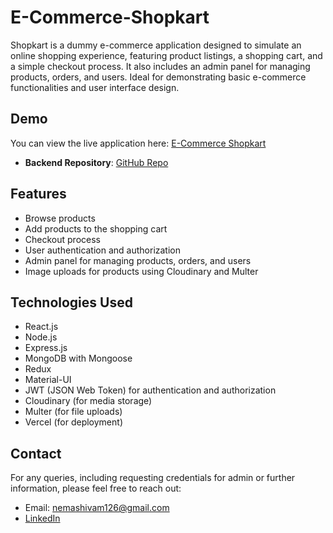 # E-Commerce-Shopkart
Shopkart is a dummy e-commerce application designed to simulate an online shopping experience, featuring product listings, a shopping cart, and a simple checkout process. It also includes an admin panel for managing products, orders, and users. Ideal for demonstrating basic e-commerce functionalities and user interface design.

## Demo
You can view the live application here: [E-Commerce Shopkart](https://ecommerce-shopkart.vercel.app)

- **Backend Repository**: [GitHub Repo](https://github.com/nemashivam126/E-Commerce-Shopkart-Backend)

## Features
- Browse products
- Add products to the shopping cart
- Checkout process
- User authentication and authorization
- Admin panel for managing products, orders, and users
- Image uploads for products using Cloudinary and Multer

## Technologies Used
- React.js
- Node.js
- Express.js
- MongoDB with Mongoose
- Redux
- Material-UI
- JWT (JSON Web Token) for authentication and authorization
- Cloudinary (for media storage)
- Multer (for file uploads)
- Vercel (for deployment)

## Contact
For any queries, including requesting credentials for admin or further information, please feel free to reach out:
- Email: nemashivam126@gmail.com
- [LinkedIn](https://www.linkedin.com/in/shivam-nema126)